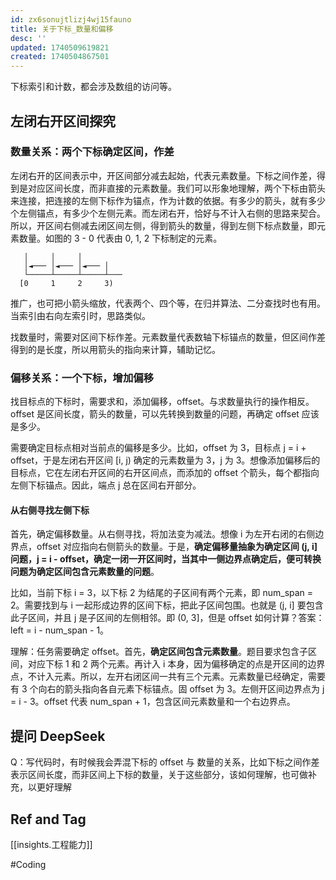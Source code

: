 ```yaml
---
id: zx6sonujtlizj4wj15fauno
title: 关于下标_数量和偏移
desc: ''
updated: 1740509619821
created: 1740504867501
---
```


下标索引和计数，都会涉及数组的访问等。

## 左闭右开区间探究

### 数量关系：两个下标确定区间，作差

左闭右开的区间表示中，开区间部分减去起始，代表元素数量。下标之间作差，得到是对应区间长度，而非直接的元素数量。我们可以形象地理解，两个下标由箭头来连接，把连接的左侧下标作为锚点，作为计数的依据。有多少的箭头，就有多少个左侧锚点，有多少个左侧元素。而左闭右开，恰好与不计入右侧的思路来契合。所以，开区间右侧减去闭区间左侧，得到箭头的数量，得到左侧下标点数量，即元素数量。如图的 3 - 0 代表由 0, 1, 2 下标制定的元素。

```
   │     │     │         
   │◄─── │◄─── │◄─── │   
   └─────┴─────┴─────┴───
  [0     1     2     3)  
```

推广，也可把小箭头缩放，代表两个、四个等，在归并算法、二分查找时也有用。当索引由右向左索引时，思路类似。

找数量时，需要对区间下标作差。元素数量代表数轴下标锚点的数量，但区间作差得到的是长度，所以用箭头的指向来计算，辅助记忆。

### 偏移关系：一个下标，增加偏移

找目标点的下标时，需要求和，添加偏移，offset。与求数量执行的操作相反。offset 是区间长度，箭头的数量，可以先转换到数量的问题，再确定 offset 应该是多少。

需要确定目标点相对当前点的偏移是多少。比如，offset 为 3，目标点 j = i + offset，于是左闭右开区间 [i, j) 确定的元素数量为 3，j 为 3。想像添加偏移后的目标点，它在左闭右开区间的右开区间点，而添加的 offset 个箭头，每个都指向左侧下标锚点。因此，端点 j 总在区间右开部分。

#### 从右侧寻找左侧下标

首先，确定偏移数量。从右侧寻找，将加法变为减法。想像 i 为左开右闭的右侧边界点，offset 对应指向右侧箭头的数量。于是，**确定偏移量抽象为确定区间 (j, i] 问题，j = i - offset，确定一闭一开区间时，当其中一侧边界点确定后，便可转换问题为确定区间包含元素数量的问题**。

比如，当前下标 i = 3，以下标 2 为结尾的子区间有两个元素，即 num_span = 2。需要找到与 i 一起形成边界的区间下标，把此子区间包围。也就是 (j, i] 要包含此子区间，并且 j 是子区间的左侧相邻。即 (0, 3]，但是 offset 如何计算？答案：left = i - num_span - 1。

理解：任务需要确定 offset。首先，**确定区间包含元素数量**。题目要求包含子区间，对应下标 1 和 2 两个元素。再计入 i 本身，因为偏移确定的点是开区间的边界点，不计入元素。所以，左开右闭区间一共有三个元素。元素数量已经确定，需要有 3 个向右的箭头指向各自元素下标锚点。固 offset 为 3。左侧开区间边界点为 j = i - 3。offset 代表 num_span + 1，包含区间元素数量和一个右边界点。

## 提问 DeepSeek

Q：写代码时，有时候我会弄混下标的 offset 与 数量的关系，比如下标之间作差表示区间长度，而非区间上下标的数量，关于这些部分，该如何理解，也可做补充，以更好理解

## Ref and Tag

[[insights.工程能力]]

#Coding